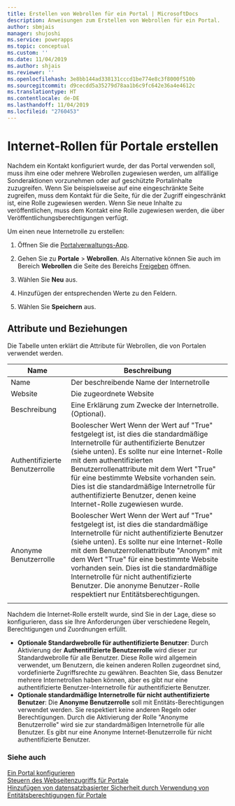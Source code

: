 ```yaml
---
title: Erstellen von Webrollen für ein Portal | MicrosoftDocs
description: Anweisungen zum Erstellen von Webrollen für ein Portal.
author: sbmjais
manager: shujoshi
ms.service: powerapps
ms.topic: conceptual
ms.custom: ''
ms.date: 11/04/2019
ms.author: shjais
ms.reviewer: ''
ms.openlocfilehash: 3e8bb144ad338131cccd1be774e8c3f8000f510b
ms.sourcegitcommit: d9cecdd5a35279d78aa1b6c9fc642e36a4e4612c
ms.translationtype: HT
ms.contentlocale: de-DE
ms.lasthandoff: 11/04/2019
ms.locfileid: "2760453"
---
```

# <a name="create-web-roles-for-portals"></a>Internet-Rollen für Portale erstellen

Nachdem ein Kontakt konfiguriert wurde, der das Portal verwenden soll, muss ihm eine oder mehrere Webrollen zugewiesen werden, um allfällige Sonderaktionen vorzunehmen oder auf geschützte Portalinhalte zuzugreifen. Wenn Sie beispielsweise auf eine eingeschränkte Seite zugreifen, muss dem Kontakt für die Seite, für die der Zugriff eingeschränkt ist, eine Rolle zugewiesen werden. Wenn Sie neue Inhalte zu veröffentlichen, muss dem Kontakt eine Rolle zugewiesen werden, die über Veröffentlichungsberechtigungen verfügt.

Um einen neue Internetrolle zu erstellen:

1. Öffnen Sie die [Portalverwaltungs-App](configure-portal.md).

2. Gehen Sie zu **Portale** > **Webrollen**.
    Als Alternative können Sie auch im Bereich **Webrollen** die Seite des Bereichs [Freigeben](../manage-existing-portals.md#share) öffnen. 

3. Wählen Sie **Neu** aus.

4. Hinzufügen der entsprechenden Werte zu den Feldern.

5. Wählen Sie **Speichern** aus.

## <a name="attributes-and-relationships"></a>Attribute und Beziehungen

Die Tabelle unten erklärt die Attribute für Webrollen, die von Portalen verwendet werden.

| Name                     | Beschreibung                                                                                                                                                                                                                                     |
|--------------------------|-------------------------------------------------------------------------------------------------------------------------------------------------------------------------------------------------------------------------------------------------|
| Name                     | Der beschreibende Name der Internetrolle                                                                                                                                                                                                            |
| Website                  | Die zugeordnete Website                                                                                                                                                                                                                          |
| Beschreibung              | Eine Erklärung zum Zwecke der Internetrolle. (Optional).                                                                                                                                                                                             |
| Authentifizierte Benutzerrolle | Boolescher Wert Wenn der Wert auf "True" festgelegt ist, ist dies die standardmäßige Internetrolle für authentifizierte Benutzer (siehe unten). Es sollte nur eine Internet-Rolle mit dem authentifizierten Benutzerrollenattribute mit dem Wert "True" für eine bestimmte Website vorhanden sein. Dies ist die standardmäßige Internetrolle für authentifizierte Benutzer, denen keine Internet-Rolle zugewiesen wurde. |
| Anonyme Benutzerrolle     | Boolescher Wert Wenn der Wert auf "True" festgelegt ist, ist dies die standardmäßige Internetrolle für nicht authentifizierte Benutzer (siehe unten). Es sollte nur eine Internet-Rolle mit dem Benutzerrollenattribute "Anonym" mit dem Wert "True" für eine bestimmte Website vorhanden sein. Dies ist die standardmäßige Internetrolle für nicht authentifizierte Benutzer. Die anonyme Benutzer-Rolle respektiert nur Entitätsberechtigungen.| 
|| 

Nachdem die Internet-Rolle erstellt wurde, sind Sie in der Lage, diese so konfigurieren, dass sie Ihre Anforderungen über verschiedene Regeln, Berechtigungen und Zuordnungen erfüllt.

- **Optionale Standardwebrolle für authentifizierte Benutzer**: Durch Aktivierung der **Authentifizierte Benutzerrolle** wird dieser zur Standardwebrolle für alle Benutzer. Diese Rolle wird allgemein verwendet, um Benutzern, die keinen anderen Rollen zugeordnet sind, vordefinierte Zugriffsrechte zu gewähren. Beachten Sie, dass Benutzer mehrere Internetrollen haben können, aber es gibt nur eine authentifizierte Benutzer-Internetrolle für authentifizierte Benutzer.
- **Optionale standardmäßige Internetrolle für nicht authentifizierte Benutzer**: Die **Anonyme Benutzerrolle** soll mit Entitäts-Berechtigungen verwendet werden. Sie respektiert keine anderen Regeln oder Berechtigungen. Durch die Aktivierung der Rolle "Anonyme Benutzerrolle" wird sie zur standardmäßigen Internetrolle für alle Benutzer. Es gibt nur eine Anonyme Internet-Benutzerrolle für nicht authentifizierte Benutzer.

### <a name="see-also"></a>Siehe auch

[Ein Portal konfigurieren](configure-portal.md) <br>
[Steuern des Webseitenzugriffs für Portale](webpage-access-control.md)  
[Hinzufügen von datensatzbasierter Sicherheit durch Verwendung von Entitätsberechtigungen für Portale](assign-entity-permissions.md) <br>
